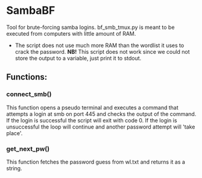 # SambaBF
Tool for brute-forcing samba logins. bf_smb_tmux.py is meant to be executed from computers with little amount of RAM.<br>
- The script does not use much more RAM than the wordlist it uses to crack the password.
**NB!** This script does not work since we could not store the output to a variable, just print it to stdout.
## Functions:
### connect_smb()
This function opens a pseudo terminal and executes a command that attempts a login at smb on port 445 and checks the output of the command.
If the login is successful the script will exit with code 0.
If the login is unsuccessful the loop will continue and another password attempt will 'take place'.

### get_next_pw()
This function fetches the password guess from wl.txt and returns it as a string. 
